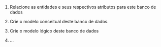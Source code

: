 1. Relacione as entidades e seus respectivos atributos para este banco de dados

2. Crie o modelo conceitual deste banco de dados

3. Crie o modelo lógico deste banco de dados

4. ...